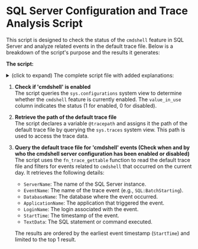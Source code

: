 # SQL Server Configuration and Trace Analysis Script

This script is designed to check the status of the `cmdshell` feature in SQL Server and analyze related events in the default trace file. Below is a breakdown of the script's purpose and the results it generates:

<b>The script:</b>

<details>
<summary>(click to expand) The complete script file with added explanations:</summary>

```sql
-- Check if 'cmdshell' is enabled in SQL Server configurations
SELECT value_in_use 
FROM sys.configurations 
WHERE name LIKE '%cmdshell%';

-- Retrieve the path of the default trace file
DECLARE @tracepath NVARCHAR(256);
SELECT @tracepath = path
FROM sys.traces
WHERE is_default = 1;

-- Query the default trace file for events related to 'cmdshell' on the current day
SELECT TOP 1 
    @@SERVERNAME AS ServerName,
    TE.name AS EventName,
    T.DatabaseName,
    T.ApplicationName,
    T.LoginName,
    T.StartTime,
    T.TextData
FROM fn_trace_gettable(@tracepath, DEFAULT) T
JOIN sys.trace_events TE ON T.EventClass = TE.trace_event_id
WHERE CONVERT(DATE, StartTime) = CONVERT(DATE, GETDATE()) 
    AND T.TextData LIKE '%cmdshell%' AND T.TextDate LIKE 'sp_configure'
ORDER BY T.StartTime ASC;
```

</details>



1. **Check if 'cmdshell' is enabled**  
   The script queries the `sys.configurations` system view to determine whether the `cmdshell` feature is currently enabled. The `value_in_use` column indicates the status (1 for enabled, 0 for disabled).

2. **Retrieve the path of the default trace file**  
   The script declares a variable `@tracepath` and assigns it the path of the default trace file by querying the `sys.traces` system view. This path is used to access the trace data.

3. **Query the default trace file for 'cmdshell' events (Check when and by who the cmdshell server configuration has been enabled or disabled)**  
   The script uses the `fn_trace_gettable` function to read the default trace file and filters for events related to `cmdshell` that occurred on the current day. It retrieves the following details:
   - `ServerName`: The name of the SQL Server instance.
   - `EventName`: The name of the trace event (e.g., `SQL:BatchStarting`).
   - `DatabaseName`: The database where the event occurred.
   - `ApplicationName`: The application that triggered the event.
   - `LoginName`: The login associated with the event.
   - `StartTime`: The timestamp of the event.
   - `TextData`: The SQL statement or command executed.

   The results are ordered by the earliest event timestamp (`StartTime`) and limited to the top 1 result.
